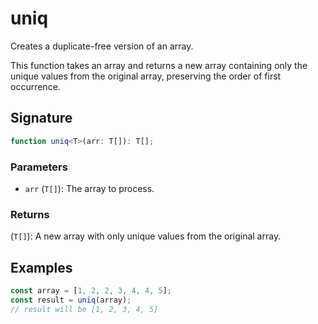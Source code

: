 # uniq

Creates a duplicate-free version of an array.

This function takes an array and returns a new array containing only the unique values
from the original array, preserving the order of first occurrence.

## Signature

```typescript
function uniq<T>(arr: T[]): T[];
```

### Parameters

- `arr` (`T[]`): The array to process.

### Returns

(`T[]`): A new array with only unique values from the original array.

## Examples

```typescript
const array = [1, 2, 2, 3, 4, 4, 5];
const result = uniq(array);
// result will be [1, 2, 3, 4, 5]
```
